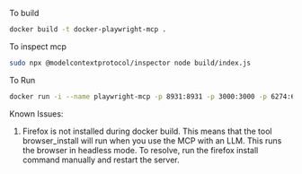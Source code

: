 To build
```bash
docker build -t docker-playwright-mcp .
```

To inspect mcp
```bash
sudo npx @modelcontextprotocol/inspector node build/index.js
```

To Run
```bash
docker run -i --name playwright-mcp -p 8931:8931 -p 3000:3000 -p 6274:6274 --rm docker-playwright-mcp:latest
```

Known Issues:
1. Firefox is not installed during docker build. This means that the tool browser_install will run when you use the MCP with an LLM. This runs the browser in headless mode.
To resolve, run the firefox install command manually and restart the server. 
